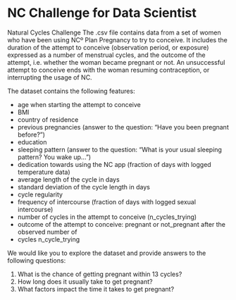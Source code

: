 # NC Challenge for Data Scientist

Natural Cycles Challenge
The .csv file contains data from a set of women who have been using NCº Plan Pregnancy to try to conceive. It includes the duration of the attempt to conceive (observation period, or exposure) expressed as a number of menstrual cycles, and the outcome of the attempt, i.e. whether the woman became pregnant or not. An unsuccessful attempt to conceive ends with the woman resuming contraception, or interrupting the usage of NC.

The dataset contains the following features:

- age when starting the attempt to conceive
- BMI
- country of residence
- previous pregnancies (answer to the question: “Have you been pregnant before?”)
- education
- sleeping pattern (answer to the question: “What is your usual sleeping pattern? You wake up...”)
- dedication towards using the NC app (fraction of days with logged temperature data)
- average length of the cycle in days
- standard deviation of the cycle length in days
- cycle regularity
- frequency of intercourse (fraction of days with logged sexual intercourse)
- number of cycles in the attempt to conceive (n_cycles_trying)
- outcome of the attempt to conceive: pregnant or not_pregnant after the observed number of
- cycles n_cycle_trying

We would like you to explore the dataset and provide answers to the following questions:

1. What is the chance of getting pregnant within 13 cycles?
2. How long does it usually take to get pregnant?
3. What factors impact the time it takes to get pregnant?
